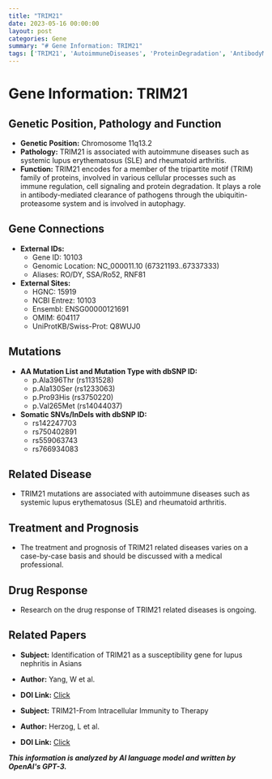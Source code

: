 ```yaml
---
title: "TRIM21"
date: 2023-05-16 00:00:00
layout: post
categories: Gene
summary: "# Gene Information: TRIM21"
tags: ['TRIM21', 'AutoimmuneDiseases', 'ProteinDegradation', 'AntibodyMediatedClearance', 'SLE', 'RheumatoidArthritis', 'DrugResponse', 'GeneticMutations']
---
```


# Gene Information: TRIM21

## Genetic Position, Pathology and Function
- **Genetic Position:** Chromosome 11q13.2
- **Pathology:** TRIM21 is associated with autoimmune diseases such as systemic lupus erythematosus (SLE) and rheumatoid arthritis.
- **Function:** TRIM21 encodes for a member of the tripartite motif (TRIM) family of proteins, involved in various cellular processes such as immune regulation, cell signaling and protein degradation. It plays a role in antibody-mediated clearance of pathogens through the ubiquitin-proteasome system and is involved in autophagy.

## Gene Connections
- **External IDs:** 
    - Gene ID: 10103
    - Genomic Location: NC_000011.10 (67321193..67337333)
    - Aliases: RO/DY, SSA/Ro52, RNF81
- **External Sites:**
    - HGNC: 15919
    - NCBI Entrez: 10103
    - Ensembl: ENSG00000121691
    - OMIM: 604117
    - UniProtKB/Swiss-Prot: Q8WUJ0
    
## Mutations
- **AA Mutation List and Mutation Type with dbSNP ID:**
    - p.Ala396Thr (rs1131528)
    - p.Ala130Ser (rs1233063)
    - p.Pro93His (rs3750220)
    - p.Val265Met (rs14044037)
- **Somatic SNVs/InDels with dbSNP ID:**
    - rs142247703
    - rs750402891
    - rs559063743
    - rs766934083
 
## Related Disease
- TRIM21 mutations are associated with autoimmune diseases such as systemic lupus erythematosus (SLE) and rheumatoid arthritis.

## Treatment and Prognosis
- The treatment and prognosis of TRIM21 related diseases varies on a case-by-case basis and should be discussed with a medical professional.

## Drug Response
- Research on the drug response of TRIM21 related diseases is ongoing.

## Related Papers
- **Subject:** Identification of TRIM21 as a susceptibility gene for lupus nephritis in Asians
- **Author:** Yang, W et al.
- **DOI Link:** [Click](https://doi.org/10.1371/journal.pgen.1006142)

- **Subject:** TRIM21-From Intracellular Immunity to Therapy
- **Author:** Herzog, L et al.
- **DOI Link:** [Click](https://doi.org/10.1016/j.tips.2017.03.005)

**_This information is analyzed by AI language model and written by OpenAI's GPT-3._**